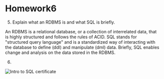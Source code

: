# Homework6
5) Explain what an RDBMS is and what SQL is briefly.

An RDBMS is a relational database, or a collection of interrelated data, that is highly structured and follows the rules of ACID.
SQL stands for "structured query language" and is a standardized way of interacting with the database to define (ddl) and manipulate (dml) data. 
Briefly, SQL enables change and analysis on the data stored in the RDBMS.

6)
![Intro to SQL certificate](https://user-images.githubusercontent.com/91164907/139180644-0edaebef-6f44-43ab-a6a4-4284d7d276f4.png)
